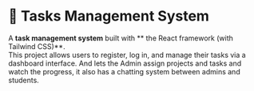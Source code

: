 # 📝 Tasks Management System

A **task management system** built with ** the React framework (with Tailwind CSS)**.  
This project allows users to register, log in, and manage their tasks via a dashboard interface.
And lets the Admin assign projects and tasks and watch the progress, it also has a chatting system between admins and students. 

